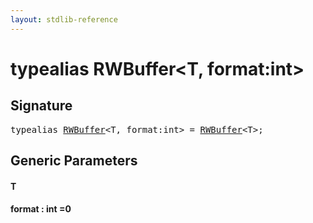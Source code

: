 ```yaml
---
layout: stdlib-reference
---
```


# typealias RWBuffer\<T, format:int\>

## Signature

<pre>
<span class='code_keyword'>typealias</span> <a href="/stdlib-reference/types/RWBuffer" class="code_type">RWBuffer</a>&lt;<span class="code_type">T</span>, format:<span class="code_keyword">int</span>&gt; = <a href="/stdlib-reference/types/RWBuffer" class="code_type">RWBuffer</a>&lt;<span class="code_type">T</span>&gt;;
</pre>

## Generic Parameters

#### T
#### format  : int =0

